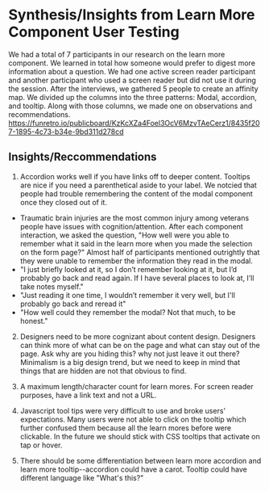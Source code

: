 # Synthesis/Insights from Learn More Component User Testing

We had a total of 7 participants in our research on the learn more component. We learned in total how someone would prefer to digest more information about a question. We had one active screen reader participant and another participant who used a screen reader but did not use it during the session. After the interviews, we gathered 5 people to create an affinity map. We divided up the columns into the three patterns: Modal, accordion, and tooltip. Along with those columns, we made one on observations and recommendations. https://funretro.io/publicboard/KzKcXZa4Foel3OcV6MzvTAeCerz1/8435f207-1895-4c73-b34e-9bd311d278cd

## Insights/Reccommendations

1. Accordion works well if you have links off to deeper content. Tooltips are nice if you need a parenthetical aside to your label. We notcied that people had trouble remembering the content of the modal component once they closed out of it. 
* Traumatic brain injuries are the most common injury among veterans people have issues with cognition/attention. After each component interaction, we asked the question, "How well were you able to remember what it said in the learn more when you made the selection on the form page?" Almost half of participants mentioned outrightly that they were unable to remember the information they read in the modal. 
* "I just briefly looked at it, so I don’t remember looking at it, but I’d probably go back and read again. If I have several places to look at, I’ll take notes myself."
* "Just reading it one time, I wouldn’t remember it very well, but I'll probably go back and reread it"
* "How well could they remember the modal? Not that much, to be honest."

2. Designers need to be more cognizant about content design. Designers can think more of what can be on the page and what can stay out of the page. Ask why are you hiding this? why not just leave it out there? Minimalism is a big design trend, but we need to keep in mind that things that are hidden are not that obvious to find. 

3. A maximum length/character count for learn mores. For screen reader purposes, have a link text and not a URL. 

4. Javascript tool tips were very difficult to use and broke users' expectations. Many users were not able to click on the tooltip which further confused them because all the learn mores before were clickable. In the future we should stick with CSS tooltips that activate on tap or hover. 

5. There should be some differentiation between learn more accordion and learn more tooltip--accordion could have a carot. Tooltip could have different language like "What's this?"
